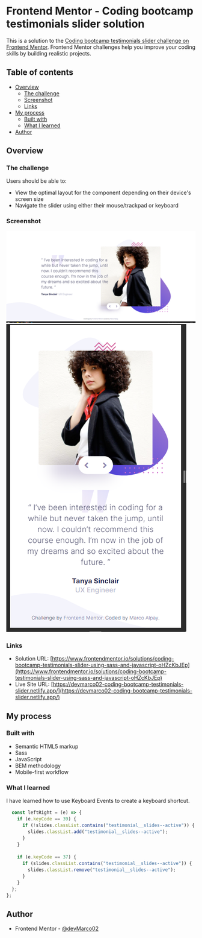 # Frontend Mentor - Coding bootcamp testimonials slider solution

This is a solution to the [Coding bootcamp testimonials slider challenge on Frontend Mentor](https://www.frontendmentor.io/challenges/coding-bootcamp-testimonials-slider-4FNyLA8JL). Frontend Mentor challenges help you improve your coding skills by building realistic projects.

## Table of contents

- [Overview](#overview)
  - [The challenge](#the-challenge)
  - [Screenshot](#screenshot)
  - [Links](#links)
- [My process](#my-process)
  - [Built with](#built-with)
  - [What I learned](#what-i-learned)
- [Author](#author)

## Overview

### The challenge

Users should be able to:

- View the optimal layout for the component depending on their device's screen size
- Navigate the slider using either their mouse/trackpad or keyboard

### Screenshot

![desktop](./images/desktop.png)
![mobile](./images/mobile.png)

### Links

- Solution URL: [https://www.frontendmentor.io/solutions/coding-bootcamp-testimonials-slider-using-sass-and-javascript-oHZcKbJEp](https://www.frontendmentor.io/solutions/coding-bootcamp-testimonials-slider-using-sass-and-javascript-oHZcKbJEp)
- Live Site URL: [https://devmarco02-coding-bootcamp-testimonials-slider.netlify.app/](https://devmarco02-coding-bootcamp-testimonials-slider.netlify.app/)

## My process

### Built with

- Semantic HTML5 markup
- Sass
- JavaScript
- BEM methodology
- Mobile-first workflow

### What I learned

I have learned how to use Keyboard Events to create a keyboard shortcut.

```js
  const leftRight = (e) => {
    if (e.keyCode == 39) {
      if (!slides.classList.contains("testimonial__slides--active")) {
        slides.classList.add("testimonial__slides--active");
      }
    }

    if (e.keyCode == 37) {
      if (slides.classList.contains("testimonial__slides--active")) {
        slides.classList.remove("testimonial__slides--active");
      }
    }
  };
};
```

## Author

- Frontend Mentor - [@devMarco02](https://www.frontendmentor.io/profile/devMarco02)

